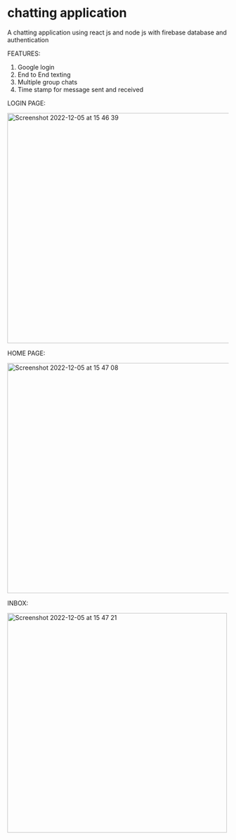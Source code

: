 # chatting application

A chatting application using react js and node js with firebase database and authentication

FEATURES:

1. Google login
2. End to End texting
3. Multiple group chats
4. Time stamp for message sent and received

LOGIN PAGE:

<img width="524" alt="Screenshot 2022-12-05 at 15 46 39" src="https://user-images.githubusercontent.com/66875869/205606444-f6e419ac-84f4-4b38-9d95-3e79eb16fe2a.png">


HOME PAGE:

<img width="524" alt="Screenshot 2022-12-05 at 15 47 08" src="https://user-images.githubusercontent.com/66875869/205606546-92a9cb8e-04af-4dea-a547-20d933ccf255.png">


INBOX:

<img width="500" alt="Screenshot 2022-12-05 at 15 47 21" src="https://user-images.githubusercontent.com/66875869/205606635-16a3d43a-d294-4be9-b5c1-ab621d9a5c67.png">
